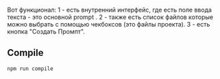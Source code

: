 Вот функционал:
1 - есть внутренний интерфейс, где есть поле ввода текста - это основной prompt .
2 - также есть список файлов  которые можно выбрать с помощью чекбоксов (это файлы проекта).
3 - есть кнопка "Создать Промпт".


## Compile
```npm run compile```